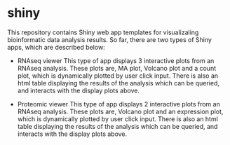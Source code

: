 # shiny

This repository contains Shiny web app templates for visualizaling bioinformatic
data analysis results. So far, there are two types of Shiny apps, which
are described below:

-   RNAseq viewer
    This type of app displays 3 interactive plots from an RNAseq analysis. These
    plots are, MA plot, Volcano plot and a count plot, which is dynamically
    plotted by user click input. There is also an html table displaying the
    results of the analysis which can be queried, and interacts with the display
    plots above.

-   Proteomic viewer
    This type of app displays 2 interactive plots from an RNAseq analysis. These
    plots are, Volcano plot and an expression plot, which is dynamically
    plotted by user click input. There is also an html table displaying the
    results of the analysis which can be queried, and interacts with the display
    plots above.
